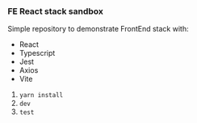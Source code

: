### FE React stack sandbox

Simple repository to demonstrate FrontEnd stack with: 
 - React
 - Typescript
 - Jest
 - Axios
 - Vite
 
1. ``yarn install``
2. ``dev``
3. ``test``